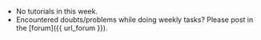 * No tutorials in this week.
* Encountered doubts/problems while doing weekly tasks? Please post in the [forum]({{ url_forum }}).
